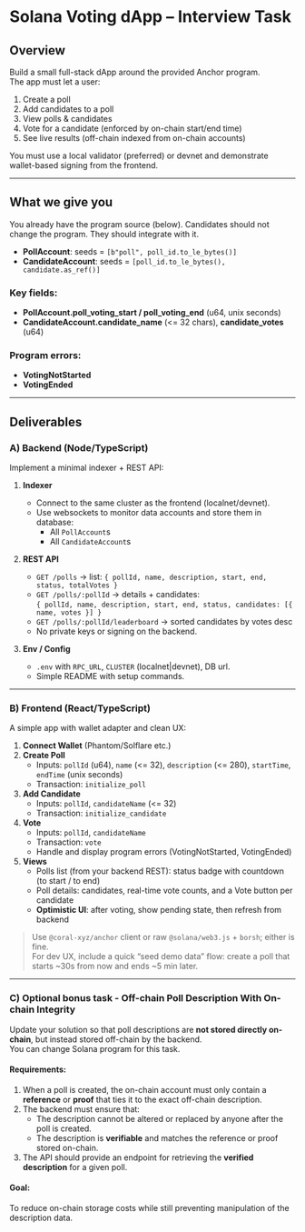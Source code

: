 # Solana Voting dApp – Interview Task

## Overview

Build a small full-stack dApp around the provided Anchor program.  
The app must let a user:

1. Create a poll
2. Add candidates to a poll
3. View polls & candidates
4. Vote for a candidate (enforced by on-chain start/end time)
5. See live results (off-chain indexed from on-chain accounts)

You must use a local validator (preferred) or devnet and demonstrate wallet-based signing from the frontend.

---

## What we give you

You already have the program source (below). Candidates should not change the program. They should integrate with it.

- **PollAccount**: seeds = `[b"poll", poll_id.to_le_bytes()]`
- **CandidateAccount**: seeds = `[poll_id.to_le_bytes(), candidate.as_ref()]`

### Key fields:
- **PollAccount.poll_voting_start / poll_voting_end** (u64, unix seconds)
- **CandidateAccount.candidate_name** (<= 32 chars), **candidate_votes** (u64)

### Program errors:
- **VotingNotStarted**
- **VotingEnded**

---

## Deliverables

### A) Backend (Node/TypeScript)

Implement a minimal indexer + REST API:

1. **Indexer**
   - Connect to the same cluster as the frontend (localnet/devnet).
   - Use websockets to monitor data accounts and store them in database:
     - All `PollAccount`s
     - All `CandidateAccount`s

2. **REST API**
   - `GET /polls` → list: `{ pollId, name, description, start, end, status, totalVotes }`
   - `GET /polls/:pollId` → details + candidates:  
     `{ pollId, name, description, start, end, status, candidates: [{ name, votes }] }`
   - `GET /polls/:pollId/leaderboard` → sorted candidates by votes desc
   - No private keys or signing on the backend.

3. **Env / Config**
   - `.env` with `RPC_URL`, `CLUSTER` (localnet|devnet), DB url.
   - Simple README with setup commands.

---

### B) Frontend (React/TypeScript)

A simple app with wallet adapter and clean UX:

1. **Connect Wallet** (Phantom/Solflare etc.)
2. **Create Poll**
   - Inputs: `pollId` (u64), `name` (<= 32), `description` (<= 280), `startTime`, `endTime` (unix seconds)
   - Transaction: `initialize_poll`
3. **Add Candidate**
   - Inputs: `pollId`, `candidateName` (<= 32)
   - Transaction: `initialize_candidate`
4. **Vote**
   - Inputs: `pollId`, `candidateName`
   - Transaction: `vote`
   - Handle and display program errors (VotingNotStarted, VotingEnded)
5. **Views**
   - Polls list (from your backend REST): status badge with countdown (to start / to end)
   - Poll details: candidates, real-time vote counts, and a Vote button per candidate
   - **Optimistic UI**: after voting, show pending state, then refresh from backend

> Use `@coral-xyz/anchor` client or raw `@solana/web3.js` + `borsh`; either is fine.  
> For dev UX, include a quick “seed demo data” flow: create a poll that starts ~30s from now and ends ~5 min later.

---

### C) Optional bonus task - Off-chain Poll Description With On-chain Integrity

Update your solution so that poll descriptions are **not stored directly on-chain**, but instead stored off-chain by the backend.  
You can change Solana program for this task.

#### Requirements:
1. When a poll is created, the on-chain account must only contain a **reference** or **proof** that ties it to the exact off-chain description.
2. The backend must ensure that:
   - The description cannot be altered or replaced by anyone after the poll is created.
   - The description is **verifiable** and matches the reference or proof stored on-chain.
3. The API should provide an endpoint for retrieving the **verified description** for a given poll.

#### Goal:
To reduce on-chain storage costs while still preventing manipulation of the description data.

